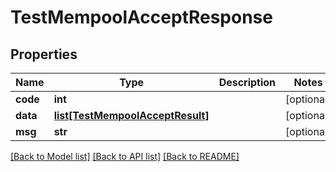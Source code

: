 # TestMempoolAcceptResponse

## Properties
Name | Type | Description | Notes
------------ | ------------- | ------------- | -------------
**code** | **int** |  | [optional] 
**data** | [**list[TestMempoolAcceptResult]**](TestMempoolAcceptResult.md) |  | [optional] 
**msg** | **str** |  | [optional] 

[[Back to Model list]](../README.md#documentation-for-models) [[Back to API list]](../README.md#documentation-for-api-endpoints) [[Back to README]](../README.md)

